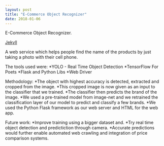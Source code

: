 ```yaml
---
layout: post
title: "E-Commerce Object Recognizer"
date: 2018-01-06
---
```


E-Commerce Object Recognizer.

[Jekyll](https://github.com/s-bhatt/upload)

A web service which helps people find the name of the products by just taking a photo with their cell phone.

The tools used were:
*YOLO - Real Time Object Detection
*TensorFlow For Poets
*Flask and Python Libs
*Web Driver

Methodology:
*The object with highest accuracy is detected, extracted and cropped from the image.
*This cropped image is now given as an input to the classifier that we trained.
*The classifier then predicts the brand of the image.
*We used a pre-trained model from image-net and we retrained the classification layer of our model to predict and classify a few brands.
*We used the Python Flask framework as our web server and HTML for the web app.

Future work:
*Improve training using a bigger dataset and.
*Try real time object detection and predictiction through camera.
*Accurate predictions would further enable automated web crawling and integration of price comparison systems.


